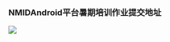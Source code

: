 ### NMIDAndroid平台暑期培训作业提交地址

![](https://ss.csdn.net/p?https://mmbiz.qpic.cn/mmbiz_gif/XUfq62QbuNh4QfTlBesGVVcdJ9gotiazUmlfNgFHFsp4gF1d5ia8NiaASb8YC02wWyv33byvJQIpyKHRkQ5k0ibIFw/640?wx_fmt=gif)
